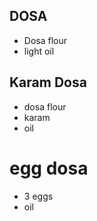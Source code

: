 DOSA
---
* Dosa flour
* light oil

Karam Dosa
---
* dosa flour
* karam
* oil
# egg dosa
* 3 eggs
* oil

